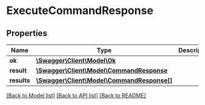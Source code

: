 # ExecuteCommandResponse

## Properties
Name | Type | Description | Notes
------------ | ------------- | ------------- | -------------
**ok** | [**\Swagger\Client\Model\Ok**](Ok.md) |  | [optional] 
**result** | [**\Swagger\Client\Model\CommandResponse**](CommandResponse.md) |  | [optional] 
**results** | [**\Swagger\Client\Model\CommandResponse[]**](CommandResponse.md) |  | [optional] 

[[Back to Model list]](../README.md#documentation-for-models) [[Back to API list]](../README.md#documentation-for-api-endpoints) [[Back to README]](../README.md)


